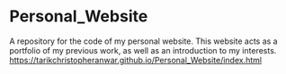 # Personal_Website
A repository for the code of my personal website. 
This website acts as a portfolio of my previous work, as well as an introduction to my interests. 
https://tarikchristopheranwar.github.io/Personal_Website/index.html
